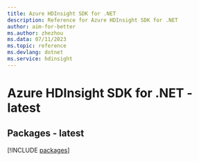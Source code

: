 ```yaml
---
title: Azure HDInsight SDK for .NET
description: Reference for Azure HDInsight SDK for .NET
author: aim-for-better
ms.author: zhezhou
ms.data: 07/11/2023
ms.topic: reference
ms.devlang: dotnet
ms.service: hdinsight
---
```

# Azure HDInsight SDK for .NET - latest
## Packages - latest
[!INCLUDE [packages](hdinsight-index.md)]